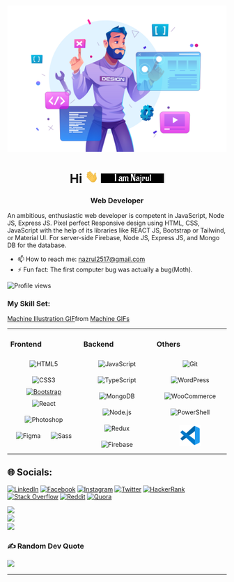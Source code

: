 
<p align="center">
  <img src="https://raw.githubusercontent.com/najrul04/najrul04/master/19362653.jpg">
</p>

<h1 align="center">Hi <img src="https://raw.githubusercontent.com/najrul04/najrul04/master/hello.gif" alt="Banner" width="30" height="30"> <img  src="https://raw.githubusercontent.com/najrul04/najrul04/master/iamnajrul.gif"</h1>
<h3 align="center">Web Developer</h3>

An ambitious, enthusiastic web developer is competent in JavaScript, Node JS, Express JS. Pixel perfect Responsive design using HTML, CSS, JavaScript with the help of its libraries like REACT JS, Bootstrap or Tailwind, or Material UI.
For server-side Firebase, Node JS, Express JS, and Mongo DB for the database.

- 📫 How to reach me: nazrul2517@gmail.com 
- ⚡ Fun fact: The first computer bug was actually a bug(Moth). 

![Profile views](https://gpvc.arturio.dev/najrul04) 

<!--## My Skill Set <img align="left" margin-right="15px" src="https://raw.githubusercontent.com/najrul04/najrul04/master/website_designing.gif" alt="Banner"  width="400" height="320">-->
 
 <h3>My Skill Set:</h3>
 
 <div align="left" margin-right="15px"  class="tenor-gif-embed" data-postid="15012519" data-share-method="host" data-aspect-ratio="1" data-width="100%"><a href="https://tenor.com/view/machine-illustration-robot-social-social-media-gif-15012519">Machine Illustration GIF</a>from <a href="https://tenor.com/search/machine-gifs">Machine GIFs</a></div> 
 <script type="text/javascript" async src="https://tenor.com/embed.js"></script>
 
<table><tr><td valign="top" width="33%">

### Frontend  
<div align="center">  
<img style="margin: 10px" src="https://profilinator.rishav.dev/skills-assets/html5-original-wordmark.svg" alt="HTML5" height="50" />  
<img style="margin: 10px" src="https://profilinator.rishav.dev/skills-assets/css3-original-wordmark.svg" alt="CSS3" height="50" />  
<a href="https://getbootstrap.com/docs/3.4/javascript/" target="_blank"><img src="https://profilinator.rishav.dev/skills-assets/bootstrap-plain.svg" alt="Bootstrap" height="50" /></a>  
<img style="margin: 10px" src="https://profilinator.rishav.dev/skills-assets/react-original-wordmark.svg" alt="React" height="50" />  
<img style="margin: 10px" src="https://profilinator.rishav.dev/skills-assets/photoshop-plain.svg" alt="Photoshop" height="50" />  
<img style="margin: 10px" src="https://profilinator.rishav.dev/skills-assets/figma-icon.svg" alt="Figma" height="50" />  
<img style="margin: 10px" src="https://profilinator.rishav.dev/skills-assets/sass-original.svg" alt="Sass" height="50" />  
</div>

</td><td valign="top" width="33%">

### Backend  
<div align="center">  
<img style="margin: 10px" src="https://profilinator.rishav.dev/skills-assets/javascript-original.svg" alt="JavaScript" height="50" />  
<img style="margin: 10px" src="https://profilinator.rishav.dev/skills-assets/typescript-original.svg" alt="TypeScript" height="50" />  
<img style="margin: 10px" src="https://profilinator.rishav.dev/skills-assets/mongodb-original-wordmark.svg" alt="MongoDB" height="50" />  
<img style="margin: 10px" src="https://profilinator.rishav.dev/skills-assets/nodejs-original-wordmark.svg" alt="Node.js" height="50" />  
<img style="margin: 10px" src="https://profilinator.rishav.dev/skills-assets/redux-original.svg" alt="Redux" height="50" />  
<img style="margin: 10px" src="https://profilinator.rishav.dev/skills-assets/firebase.png" alt="Firebase" height="50" />  
</div>

</td><td valign="top" width="33%">

### Others  
<div align="center">  
<img style="margin: 10px" src="https://profilinator.rishav.dev/skills-assets/git-scm-icon.svg" alt="Git" height="50" />  
<img style="margin: 10px" src="https://profilinator.rishav.dev/skills-assets/wordpress.png" alt="WordPress" height="50" />  
<img style="margin: 10px" src="https://profilinator.rishav.dev/skills-assets/woocommerce.png" alt="WooCommerce" height="50" />  
<img style="margin: 10px" src="https://profilinator.rishav.dev/skills-assets/powershell.png" alt="PowerShell" height="50" />
<img style="margin: 10px" src="https://raw.githubusercontent.com/najrul04/najrul04/master/vsCode.png" alt="Git" height="50" />  
</div>

</td></tr></table>  
 
 <!--## 🌐 Socials: socialmedia.gif <img align="right" src="https://raw.githubusercontent.com/najrul04/najrul04/master/socialmedia.gif" alt="Banner"  width="250" height="200">-->
 
## 🌐 Socials:
 
[![LinkedIn](https://img.shields.io/badge/linkedin-%230077B5.svg?style=for-the-badge&logo=linkedin&logoColor=white)](https://linkedin.com/in/najrul-islam) [![Facebook](https://img.shields.io/badge/Facebook-%231877F2.svg?style=for-the-badge&logo=Facebook&logoColor=white)](https://facebook.com/nazrul2517) [![Instagram](https://img.shields.io/badge/Instagram-%23E4405F.svg?style=for-the-badge&logo=Instagram&logoColor=white)](https://instagram.com/nazrul_i04) [![Twitter](https://img.shields.io/badge/Twitter-%231DA1F2.svg?style=for-the-badge&logo=Twitter&logoColor=white)](https://twitter.com/najrul0) [![HackerRank](https://img.shields.io/badge/-HackerRank-2EC866?style=for-the-badge&logo=HackerRank&logoColor=white)](https://www.hackerrank.com/nazrul2517) [![Stack Overflow](https://img.shields.io/badge/-Stackoverflow-FE7A16?style=for-the-badge&logo=stack-overflow&logoColor=white)](https://stackoverflow.com/users/15235744) [![Reddit](https://img.shields.io/badge/Reddit-%23FF4500.svg?style=for-the-badge&logo=Reddit&logoColor=white)](https://reddit.com/user/Asleep-Direction3888) [![Quora](https://img.shields.io/badge/Quora-%23B92B27.svg?style=for-the-badge&logo=Quora&logoColor=white)](https://quora.com/profile/Nazrul-Islam-19-1)  
 
![](https://github-readme-stats.vercel.app/api/top-langs/?username=najrul04&theme=dark&hide_border=false&include_all_commits=false&count_private=false&layout=compact)<br/>
![](https://github-readme-stats.vercel.app/api?username=najrul04&theme=dark&hide_border=false&include_all_commits=false&count_private=false)<br/>
![](https://github-readme-streak-stats.herokuapp.com/?user=najrul04&theme=dark&hide_border=false)

### ✍️ Random Dev Quote
![](https://quotes-github-readme.vercel.app/api?type=horizontal&theme=dark)

---
